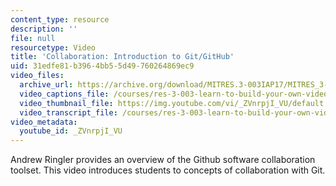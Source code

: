 ```yaml
---
content_type: resource
description: ''
file: null
resourcetype: Video
title: 'Collaboration: Introduction to Git/GitHub'
uid: 31edfe81-b396-4bb5-5d49-760264869ec9
video_files:
  archive_url: https://archive.org/download/MITRES.3-003IAP17/MITRES_3-003IAP17_Class_Activities_07_300k.mp4
  video_captions_file: /courses/res-3-003-learn-to-build-your-own-videogame-with-the-unity-game-engine-and-microsoft-kinect-january-iap-2017/6c93d669adbc57c4b98f771a55b89841_ZVnrpjIVU.vtt
  video_thumbnail_file: https://img.youtube.com/vi/_ZVnrpjI_VU/default.jpg
  video_transcript_file: /courses/res-3-003-learn-to-build-your-own-videogame-with-the-unity-game-engine-and-microsoft-kinect-january-iap-2017/85a80038e8270a13e231dbec895ee604_ZVnrpjIVU.pdf
video_metadata:
  youtube_id: _ZVnrpjI_VU
---
```


Andrew Ringler provides an overview of the Github software collaboration toolset. This video introduces students to concepts of collaboration with Git.